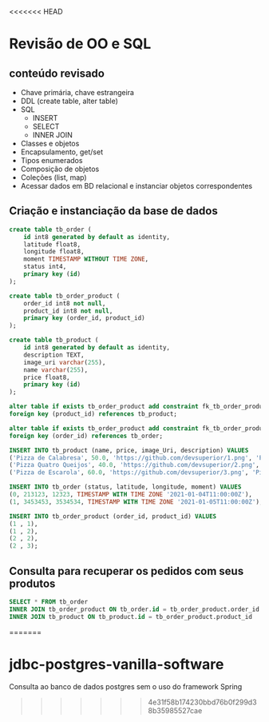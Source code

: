<<<<<<< HEAD
# Revisão de OO e SQL

## conteúdo revisado
- Chave primária, chave estrangeira
- DDL (create table, alter table)
- SQL
  - INSERT
  - SELECT
  - INNER JOIN
- Classes e objetos
- Encapsulamento, get/set
- Tipos enumerados
- Composição de objetos
- Coleções (list, map)
- Acessar dados em BD relacional e instanciar objetos correspondentes

## Criação e instanciação da base de dados
```sql
create table tb_order (
    id int8 generated by default as identity, 
    latitude float8, 
    longitude float8, 
    moment TIMESTAMP WITHOUT TIME ZONE, 
    status int4, 
    primary key (id)
);

create table tb_order_product (
    order_id int8 not null, 
    product_id int8 not null, 
    primary key (order_id, product_id)
);

create table tb_product (
    id int8 generated by default as identity, 
    description TEXT, 
    image_uri varchar(255), 
    name varchar(255), 
    price float8, 
    primary key (id)
);

alter table if exists tb_order_product add constraint fk_tb_order_product_tb_product 
foreign key (product_id) references tb_product;

alter table if exists tb_order_product add constraint fk_tb_order_product_tb_order 
foreign key (order_id) references tb_order;

INSERT INTO tb_product (name, price, image_Uri, description) VALUES 
('Pizza de Calabresa', 50.0, 'https://github.com/devsuperior/1.png', 'Pizza calabresa com queijo, molho e massa especial'),
('Pizza Quatro Queijos', 40.0, 'https://github.com/devsuperior/2.png', 'Pizza quatro queijos muito boa'),
('Pizza de Escarola', 60.0, 'https://github.com/devsuperior/3.png', 'Pizza escarola muito boa');

INSERT INTO tb_order (status, latitude, longitude, moment) VALUES 
(0, 213123, 12323, TIMESTAMP WITH TIME ZONE '2021-01-04T11:00:00Z'),
(1, 3453453, 3534534, TIMESTAMP WITH TIME ZONE '2021-01-05T11:00:00Z');

INSERT INTO tb_order_product (order_id, product_id) VALUES 
(1 , 1),
(1 , 2),
(2 , 2),
(2 , 3);
```

## Consulta para recuperar os pedidos com seus produtos
```sql
SELECT * FROM tb_order
INNER JOIN tb_order_product ON tb_order.id = tb_order_product.order_id
INNER JOIN tb_product ON tb_product.id = tb_order_product.product_id
```
=======
# jdbc-postgres-vanilla-software
Consulta ao banco de dados postgres sem o uso do framework Spring
>>>>>>> 4e31f58b174230bbd76b0f299d38b35985527cae
